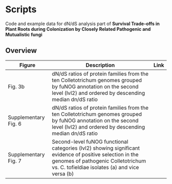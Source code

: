# Scripts 
Code and example data for dN/dS analysis part of **Survival Trade-offs in Plant Roots during Colonization by Closely Related Pathogenic and Mutualistic fungi**

## Overview

| Figure        | Description           | Link  |
| ------------- |-------------| -----|
| Fig. 3b | dN/dS ratios of protein families from the ten Colletotrichum genomes grouped by fuNOG annotation on the second level (lvl2) and ordered by descending median dn/dS ratio|    |
| Supplementary Fig. 6 | dN/dS ratios of protein families from the ten Colletotrichum genomes grouped by fuNOG annotation on the second level (lvl2) and ordered by descending median dn/dS ratio|    |
| Supplementary Fig. 7 | Second-level fuNOG functional categories (lvl2) showing significant evidence of positive selection in the genomes of pathogenic Colletotrichum vs. C. tofieldiae isolates (a) and vice versa (b)|    |
 
